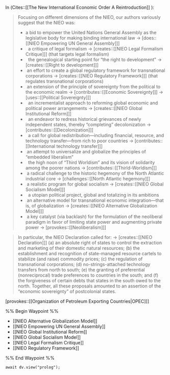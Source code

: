 In (Сites::[[The New International Economic Order A Reintroduction]] ):

 >Focusing on different dimensions of the NIEO, our authors variously suggest that the NIEO was:
> - a bid to empower the United Nations General Assembly as the legislative body for making binding international law
> 	-> [does::[[NIEO Empowering UN General Assembly]]]
> -   a critique of legal formalism
> 	-> [creates::[[NIEO Legal Formalism Critique]]] (that targets legal formalism)
> -   the genealogical starting point for “the right to development”
> 	-> [creates::[[Right to development]]]
> -  an effort to create a global regulatory framework for transnational corporations
> 	-> [creates::[[NIEO Regulatory Framework]]] (that regulates transnational corporations)
> -  an extension of the principle of sovereignty from the political to the economic realm
> 	-> [contributes::[[Economic Sovereignty]]]
> 	-> [uses::[[Political Sovereignty]]]
> -   an incrementalist approach to reforming global economic and political power arrangements
> 	-> [creates::[[NIEO Global Institutional Reform]]]
> -   an endeavor to redress historical grievances of newly independent states, thereby “completing” decolonization
> 	-> [contributes::[[Decolonization]]] 
> -   a call for global redistribution—including financial, resource, and technology transfer—from rich to poor countries
> 	-> [contributes::[[International technology transfer]]]
> -  an attempt to universalize and globalize the principles of “embedded liberalism” 
> -   the high noon of “Third Worldism” and its vision of solidarity among the poorer nations
> 	-> [contributes::[[Thirld-Worldism]]]
> -  a radical challenge to the historic hegemony of the North Atlantic industrial core
> 	-> [challenges::[[North Atlantic hegemony]]]
> -  a realistic program for global socialism
> 	-> [creates::[[NIEO Global Socialism Model]]]
> -   a utopian political project, global and totalizing in its ambitions
> -  an alternative model for transnational economic integration—that is, of globalization
> 	-> [creates::[[NIEO Alternative Globalization Model]]]
> -  a key catalyst (via backlash) for the formulation of the neoliberal paradigm in favor of limiting state power and augmenting private power
> 	-> [provokes::[[Neoliberalism]]] 

>In particular, the NIEO Declaration called for: 
>	-> [creates::[[NIEO Declaration]]]
>(a) an absolute right of states to control the extraction and marketing of their domestic natural resources; 
>(b) the establishment and recognition of state-managed resource cartels to stabilize (and raise) commodity prices; 
>(c) the regulation of transnational corporations; 
>(d) no-strings-attached technology transfers from north to south; 
>(e) the granting of preferential (nonreciprocal) trade preferences to countries in the south; and 
>(f) the forgiveness of certain debts that states in the south owed to the north. Together, all these proposals amounted to an assertion of the “economic sovereignty” of postcolonial states.


[provokes::[[Organization of Petroleum Exporting Countries|OPEC]]]


%% Begin Waypoint %%
- [[NIEO Alternative Globalization Model]]
- [[NIEO Empowering UN General Assembly]]
- [[NIEO Global Institutional Reform]]
- [[NIEO Global Socialism Model]]
- [[NIEO Legal Formalism Critique]]
- [[NIEO Regulatory Framework]]

%% End Waypoint %%

```dataviewjs
await dv.view("prolog");
```
 